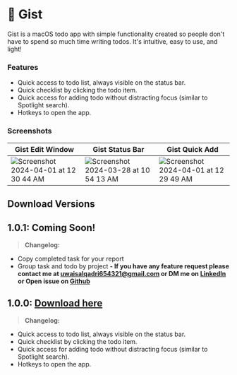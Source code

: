 # 📝 Gist

Gist is a macOS todo app with simple functionality created so people don't have to spend so much time writing todos. It's intuitive, easy to use, and light!

### Features

- Quick access to todo list, always visible on the status bar.
- Quick checklist by clicking the todo item.
- Quick access for adding todo without distracting focus (similar to Spotlight search).
- Hotkeys to open the app.

### Screenshots

| Gist Edit Window                           | Gist Status Bar                           | Gist Quick Add                           |
|----------------------------------------|----------------------------------------|----------------------------------------|
| ![Screenshot 2024-04-01 at 12 30 44 AM](https://github.com/uwaisalqadri/Gist/assets/55146646/0ec502b5-9349-45f2-ab00-9dbaefbbf002) | ![Screenshot 2024-03-28 at 10 54 13 AM](https://github.com/uwaisalqadri/Gist/assets/55146646/f3493d39-3c8d-4830-9614-6379f9ef8cf9) | ![Screenshot 2024-04-01 at 12 29 49 AM](https://github.com/uwaisalqadri/Gist/assets/55146646/5c90b1e5-c4f9-4315-80c5-71ec33b901ea) |

## Download Versions

## **1.0.1: Coming Soon!**

> **Changelog:**
- Copy completed task for your report
- Group task and todo by project
**- If you have any feature request please contact me at [uwaisalqadri654321@gmail.com](mailto:uwaisalqadri654321@gmail.com) or DM me on [LinkedIn](https://www.linkedin.com/in/uwais-alqadri-7a5398180/) or Open issue on [Github](https://github.com/uwaisalqadri/Gist)**
> 

## **1.0.0: [Download here](https://github.com/uwaisalqadri/Gist/releases/download/1.0.0/Gist.zip)**

> **Changelog:**
- Quick access to todo list, always visible on the status bar.
- Quick checklist by clicking the todo item.
- Quick access for adding todo without distracting focus (similar to Spotlight search).
- Hotkeys to open the app.
>
